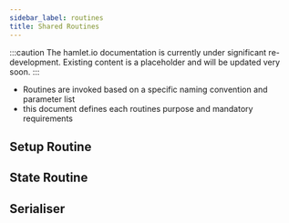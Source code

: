 ```yaml
---
sidebar_label: routines
title: Shared Routines
---
```


:::caution
The hamlet.io documentation is currently under significant re-development. Existing content is a placeholder and will be updated very soon.
:::

* Routines are invoked based on a specific naming convention and parameter list
* this document defines each routines purpose and mandatory requirements

## Setup Routine

## State Routine

## Serialiser
